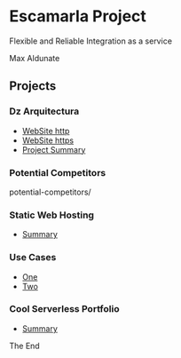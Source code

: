 # Escamarla Project
Flexible and Reliable Integration as a service

Max Aldunate

## Projects

### Dz Arquitectura
* [WebSite http](http://www.dzarquitectura.com)
* [WebSite https](https://www.dzarquitectura.com)
* [Project Summary](dz-arquitectura/readme.md)

### Potential Competitors
potential-competitors/

### Static Web Hosting
* [Summary](static-web-hosting/readme.md)

### Use Cases
* [One](use-cases/UseCase.%20Distribuidores%20del%20Mediterraneo.txt)
* [Two](use-cases/UseCase.%20Mobile%20Apps%20Spain.txt)

### Cool Serverless Portfolio
* [Summary](serverless-portfolio/readme.md)

The End
